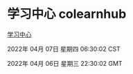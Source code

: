 # 学习中心 colearnhub
[学习中心](http://59.174.26.18:56308/colearnhub/)

2022年 04月 07日 星期四 06:30:02 CST

2022年 04月 06日 星期三 22:30:02 GMT
